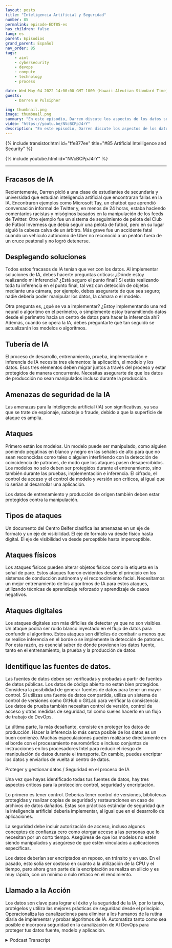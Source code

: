 ```yaml
---
layout: posts
title: "Inteligencia Artificial y Seguridad"
number: 85
permalink: episode-EDT85-es
has_children: false
lang: es
parent: Episodios
grand_parent: Español
nav_order: 85
tags:
    - aiml
    - cybersecurity
    - devops
    - compute
    - technology
    - process

date: Wed May 04 2022 14:00:00 GMT-1000 (Hawaii-Aleutian Standard Time)
guests:
    - Darren W Pulsipher

img: thumbnail.png
image: thumbnail.png
summary: "En este episodio, Darren discute los aspectos de los datos sobre inteligencia artificial (IA) y la importancia de asegurar esos datos."
video: "https://youtu.be/NVcBCPpJ4rY"
description: "En este episodio, Darren discute los aspectos de los datos sobre inteligencia artificial (IA) y la importancia de asegurar esos datos."
---
```


<div>
{% include transistor.html id="ffe877ee" title="#85 Artificial Intelligence and Security" %}

{% include youtube.html id="NVcBCPpJ4rY" %}
</div>

---

## Fracasos de IA

Recientemente, Darren pidió a una clase de estudiantes de secundaria y universidad que estudian inteligencia artificial que encontraran fallas en la IA. Encontraron ejemplos como Microsoft Tay, un chatbot que aprendió conversación informal de Twitter y, en menos de 24 horas, estaba haciendo comentarios racistas y misóginos basados en la manipulación de los feeds de Twitter. Otro ejemplo fue un sistema de seguimiento de pelota del Club de Fútbol Inverness que debía seguir una pelota de fútbol, pero en su lugar siguió la cabeza calva de un árbitro. Más grave fue un accidente fatal cuando un vehículo autónomo de Uber no reconoció a un peatón fuera de un cruce peatonal y no logró detenerse.

## Desplegando soluciones

Todos estos fracasos de IA tenían que ver con los datos. Al implementar soluciones de IA, debes hacerte preguntas críticas: ¿Dónde estoy realizando mi inferencia? ¿Está seguro el punto final? Si estás realizando toda tu inferencia en el punto final, tal vez con detección de objetos mediante una cámara, por ejemplo, debes asegurarte de que sea seguro; nadie debería poder manipular los datos, la cámara o el modelo.

Otra pregunta es, ¿qué se va a implementar? ¿Estoy implementando una red neural o algoritmo en el perímetro, o simplemente estoy transmitiendo datos desde el perímetro hacia un centro de datos para hacer la inferencia ahí? Además, cuando se opera la IA, debes preguntarte qué tan seguido se actualizarán los modelos o algoritmos.

## Tubería de IA

El proceso de desarrollo, entrenamiento, prueba, implementación e inferencia de IA necesita tres elementos: la aplicación, el modelo y los datos. Esos tres elementos deben migrar juntos a través del proceso y estar protegidos de manera concurrente. Necesitas asegurarte de que los datos de producción no sean manipulados incluso durante la producción.

## Amenazas de seguridad de la IA

Las amenazas para la inteligencia artificial (IA) son significativas, ya sea que se trate de espionaje, sabotaje o fraude, debido a que la superficie de ataque es amplia.

## Ataques

Primero están los modelos. Un modelo puede ser manipulado, como alguien poniendo pegatinas en blanco y negro en las señales de alto para que no sean reconocidas como tales o alguien interfiriendo con la detección de coincidencia de patrones, de modo que los ataques pasen desapercibidos. Los modelos no solo deben ser protegidos durante el entrenamiento, sino también durante las pruebas, implementación e inferencia. El cifrado, el control de acceso y el control de modelo y versión son críticos, al igual que lo serían al desarrollar una aplicación.

Los datos de entrenamiento y producción de origen también deben estar protegidos contra la manipulación.

## Tipos de ataques

Un documento del Centro Belfer clasifica las amenazas en un eje de formato y un eje de visibilidad. El eje de formato va desde físico hasta digital. El eje de visibilidad va desde perceptible hasta imperceptible.

## Ataques físicos

Los ataques físicos pueden alterar objetos físicos como la etiqueta en la señal de pare. Estos ataques fueron evidentes desde el principio en los sistemas de conducción autónoma y el reconocimiento facial. Necesitamos un mejor entrenamiento de los algoritmos de IA para estos ataques, utilizando técnicas de aprendizaje reforzado y aprendizaje de casos negativos.

## Ataques digitales

Los ataques digitales son más difíciles de detectar ya que no son visibles. Un ataque podría ser ruido blanco inyectado en el flujo de datos para confundir al algoritmo. Estos ataques son difíciles de combatir a menos que se realice inferencia en el borde o se implemente la detección de patrones. Por esta razón, es esencial saber de dónde provienen los datos fuente, tanto en el entrenamiento, la prueba y la producción de datos.

## Identifique las fuentes de datos.

Las fuentes de datos deben ser verificadas y probadas a partir de fuentes de datos públicas. Los datos de código abierto no están bien protegidos. Considera la posibilidad de generar fuentes de datos para tener un mayor control. Si utilizas una fuente de datos compartida, utiliza un sistema de control de versiones como GitHub o GitLab para verificar la consistencia. Los datos de prueba también necesitan control de versión, control de acceso y otras medidas de seguridad, tal como sueles hacerlo en un flujo de trabajo de DevOps.

La última parte, la más desafiante, consiste en proteger los datos de producción. Hacer la inferencia lo más cerca posible de los datos es un buen comienzo. Muchas especulaciones pueden realizarse directamente en el borde con el procesamiento neuromórfico e incluso conjuntos de instrucciones en los procesadores Intel para reducir el riesgo de manipulación de datos durante el transporte. En cambio, puedes encriptar los datos y enviarlos de vuelta al centro de datos.

Proteger y gestionar datos / Seguridad en el proceso de IA

Una vez que hayas identificado todas tus fuentes de datos, hay tres aspectos críticos para la protección: control, seguridad y encriptación.

Lo primero es tener control. Deberías tener control de versiones, bibliotecas protegidas y realizar copias de seguridad y restauraciones en caso de archivos de datos dañados. Estas son prácticas estándar de seguridad que la inteligencia artificial debería implementar, al igual que en el desarrollo de aplicaciones.

La seguridad debe incluir autorización de acceso, incluso algunos conceptos de confianza cero como otorgar acceso a las personas que lo necesitan por un corto tiempo. Asegúrese de que los modelos no estén siendo manipulados y asegúrese de que estén vinculados a aplicaciones específicas.

Los datos deberían ser encriptados en reposo, en tránsito y en uso. En el pasado, esto solía ser costoso en cuanto a la utilización de la CPU y el tiempo, pero ahora gran parte de la encriptación se realiza en silicio y es muy rápida, con un mínimo o nulo retraso en el rendimiento.

## Llamado a la Acción

Los datos son clave para lograr el éxito y la seguridad de la IA, por lo tanto, protégelos y utiliza las mejores prácticas de seguridad desde el principio. Operacionaliza las canalizaciones para eliminar a los humanos de la rutina diaria de implementar y probar algoritmos de IA. Automatiza tanto como sea posible e incorpora seguridad en la canalización de AI DevOps para proteger tus datos fuente, modelo y aplicación.



<details>
<summary> Podcast Transcript </summary>

<p></p>

</details>
